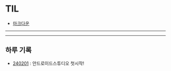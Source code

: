 # TIL

- [마크다운](https://gist.github.com/ihoneymon/652be052a0727ad59601)
***


***
## 하루 기록
- [240201](https://github.com/roin0917/TIL/blob/main/Android%20Studio/240201) : 안드로이드스튜디오 첫시작!
